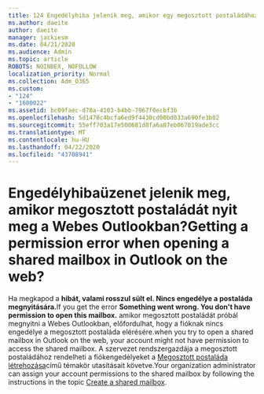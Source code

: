 ```yaml
---
title: 124 Engedélyhiba jelenik meg, amikor egy megosztott postaládához fér hozzá az OWA-ban?
ms.author: daeite
author: daeite
manager: jackiesm
ms.date: 04/21/2020
ms.audience: Admin
ms.topic: article
ROBOTS: NOINDEX, NOFOLLOW
localization_priority: Normal
ms.collection: Adm_O365
ms.custom:
- "124"
- "1600022"
ms.assetid: bc09faec-d78a-4103-b4bb-7967f0ecbf3b
ms.openlocfilehash: 5d1478c4bcfa6ed9f4430cd00bd033a690fe3b02
ms.sourcegitcommit: 55eff703a17e500681d8fa6a87eb067019ade3cc
ms.translationtype: MT
ms.contentlocale: hu-HU
ms.lasthandoff: 04/22/2020
ms.locfileid: "43708941"
---
```

# <a name="getting-a-permission-error-when-opening-a-shared-mailbox-in-outlook-on-the-web"></a><span data-ttu-id="37b29-102">Engedélyhibaüzenet jelenik meg, amikor megosztott postaládát nyit meg a Webes Outlookban?</span><span class="sxs-lookup"><span data-stu-id="37b29-102">Getting a permission error when opening a shared mailbox in Outlook on the web?</span></span>

<span data-ttu-id="37b29-103">Ha megkapod a **hibát, valami rosszul sült el. Nincs engedélye a postaláda megnyitására.**</span><span class="sxs-lookup"><span data-stu-id="37b29-103">If you get the error **Something went wrong. You don't have permission to open this mailbox.**</span></span> <span data-ttu-id="37b29-104">amikor megosztott postaládát próbál megnyitni a Webes Outlookban, előfordulhat, hogy a fióknak nincs engedélye a megosztott postaláda elérésére.</span><span class="sxs-lookup"><span data-stu-id="37b29-104">when you try to open a shared mailbox in Outlook on the web, your account might not have permission to access the shared mailbox.</span></span> <span data-ttu-id="37b29-105">A szervezet rendszergazdája a megosztott postaládához rendelheti a fiókengedélyeket a [Megosztott postaláda létrehozása](https://docs.microsoft.com/office365/admin/email/create-a-shared-mailbox)című témakör utasításait követve.</span><span class="sxs-lookup"><span data-stu-id="37b29-105">Your organization administrator can assign your account permissions to the shared mailbox by following the instructions in the topic [Create a shared mailbox](https://docs.microsoft.com/office365/admin/email/create-a-shared-mailbox).</span></span>
  